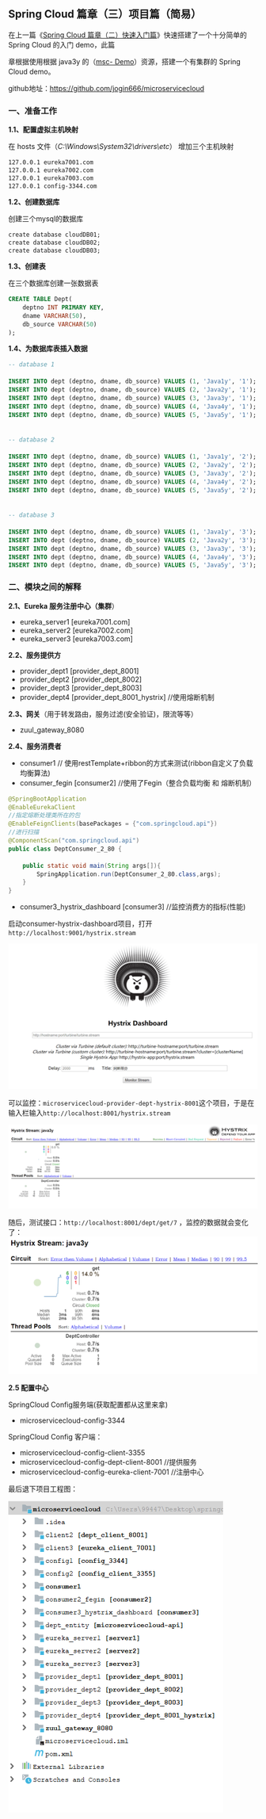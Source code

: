 ## Spring Cloud 篇章（三）项目篇（简易）

在上一篇《<a href="">Spring Cloud 篇章（二）快速入门篇</a>》快速搭建了一个十分简单的 Spring Cloud 的入门 demo，此篇

章根据使用根据 java3y 的（<a href="https://github.com/ZhongFuCheng3y/msc-Demo/tree/master/microservicecloud">msc- Demo</a>）资源，搭建一个有集群的 Spring Cloud  demo。 

github地址：https://github.com/jogin666/microservicecloud



### 一、准备工作 

**1.1、配置虚拟主机映射**

在 hosts 文件（*C:\Windows\System32\drivers\etc*） 增加三个主机映射

```
127.0.0.1 eureka7001.com
127.0.0.1 eureka7002.com
127.0.0.1 eureka7003.com
127.0.0.1 config-3344.com
```

**1.2、创建数据库**

创建三个mysql的数据库

```
create database cloudDB01;
create database cloudDB02;
create database cloudDB03;
```

**1.3、创建表**

在三个数据库创建一张数据表

```sql
CREATE TABLE Dept(
    deptno INT PRIMARY KEY,
    dname VARCHAR(50),
    db_source VARCHAR(50)
);
```

**1.4、为数据库表插入数据**

```sql
-- database 1

INSERT INTO dept (deptno, dname, db_source) VALUES (1, 'Java1y', '1');
INSERT INTO dept (deptno, dname, db_source) VALUES (2, 'Java2y', '1');
INSERT INTO dept (deptno, dname, db_source) VALUES (3, 'Java3y', '1');
INSERT INTO dept (deptno, dname, db_source) VALUES (4, 'Java4y', '1');
INSERT INTO dept (deptno, dname, db_source) VALUES (5, 'Java5y', '1');


-- database 2

INSERT INTO dept (deptno, dname, db_source) VALUES (1, 'Java1y', '2');
INSERT INTO dept (deptno, dname, db_source) VALUES (2, 'Java2y', '2');
INSERT INTO dept (deptno, dname, db_source) VALUES (3, 'Java3y', '2');
INSERT INTO dept (deptno, dname, db_source) VALUES (4, 'Java4y', '2');
INSERT INTO dept (deptno, dname, db_source) VALUES (5, 'Java5y', '2');


-- database 3

INSERT INTO dept (deptno, dname, db_source) VALUES (1, 'Java1y', '3');
INSERT INTO dept (deptno, dname, db_source) VALUES (2, 'Java2y', '3');
INSERT INTO dept (deptno, dname, db_source) VALUES (3, 'Java3y', '3');
INSERT INTO dept (deptno, dname, db_source) VALUES (4, 'Java4y', '3');
INSERT INTO dept (deptno, dname, db_source) VALUES (5, 'Java5y', '3');
```



### 二、模块之间的解释

**2.1、Eureka 服务注册中心（集群**）

- eureka_server1  [eureka7001.com]
- eureka_server2  [eureka7002.com]
- eureka_server3  [eureka7003.com]

**2.2、服务提供方**

- provider_dept1   [provider_dept_8001]
- provider_dept2   [provider_dept_8002]
- provider_dept3   [provider_dept_8003]
- provider_dept4   [provider_dept_8001_hystrix]   //使用熔断机制

**2.3、网关**（用于转发路由，服务过滤(安全验证)，限流等等）

- zuul_gateway_8080

**2.4、服务消费者**

- consumer1   // 使用restTemplate+ribbon的方式来测试(ribbon自定义了负载均衡算法)
- consumer_fegin   [consumer2]  //使用了Fegin（整合负载均衡 和 熔断机制）

```java
@SpringBootApplication
@EnableEurekaClient
//指定熔断处理类所在的包
@EnableFeignClients(basePackages = {"com.springcloud.api"})
//进行扫描
@ComponentScan("com.springcloud.api")
public class DeptConsumer_2_80 {

    public static void main(String args[]){
        SpringApplication.run(DeptConsumer_2_80.class,args);
    }
}
```

- consumer3_hystrix_dashboard [consumer3]    //监控消费方的指标(性能)

启动consumer-hystrix-dashboard项目，打开`http://localhost:9001/hystrix.stream`

![dashboard](https://github.com/jogin666/blog/blob/master/resource/spring%20family/spring%20cloud/images/dashboard.png)

可以监控：`microservicecloud-provider-dept-hystrix-8001`这个项目，于是在输入栏输入`http://localhost:8001/hystrix.stream`

![dashboard1](https://github.com/jogin666/blog/blob/master/resource/spring%20family/spring%20cloud/images/dashboard1.png)

随后，测试接口：`http://localhost:8001/dept/get/7` ，监控的数据就会变化了：![dashboard3](https://github.com/jogin666/blog/blob/master/resource/spring%20family/spring%20cloud/images/dashboard3.png)

**2.5 配置中心**

SpringCloud Config服务端(获取配置都从这里来拿)

- microservicecloud-config-3344

SpringCloud Config 客户端：

- microservicecloud-config-client-3355  
- microservicecloud-config-dept-client-8001   //提供服务
- microservicecloud-config-eureka-client-7001  //注册中心

最后退下项目工程图：

![项目工程（集群）](https://github.com/jogin666/blog/blob/master/resource/spring%20family/spring%20cloud/images/%E9%A1%B9%E7%9B%AE%E5%B7%A5%E7%A8%8B%EF%BC%88%E9%9B%86%E7%BE%A4%EF%BC%89.png)
